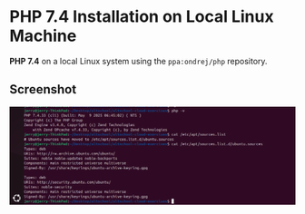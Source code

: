 # PHP 7.4 Installation on Local Linux Machine


 **PHP 7.4** on a local Linux system using the `ppa:ondrej/php` repository.

##  Screenshot

![PHP Installed](./images/php.png)






